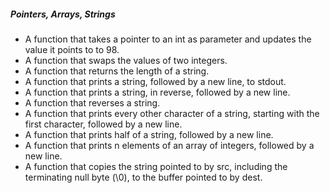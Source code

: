 ##### Pointers, Arrays, Strings
- A function that takes a pointer to an int as parameter and updates the value it points to to 98.
- A function that swaps the values of two integers.
- A function that returns the length of a string.
- A function that prints a string, followed by a new line, to stdout.
- A function that prints a string, in reverse, followed by a new line.
- A function that reverses a string.
- A function that prints every other character of a string, starting with the first character, followed by a new line.
- A function that prints half of a string, followed by a new line.
- A function that prints n elements of an array of integers, followed by a new line.
- A function that copies the string pointed to by src, including the terminating null byte (\0), to the buffer pointed to by dest.
